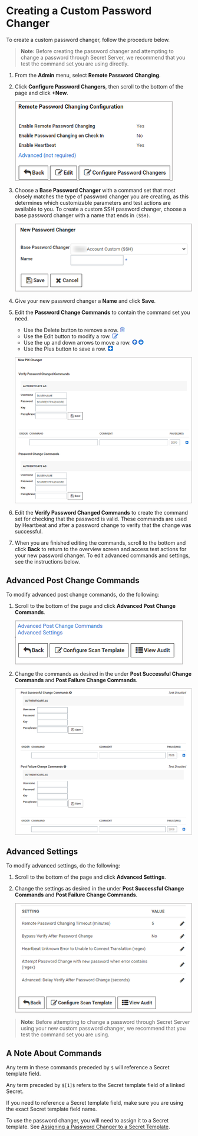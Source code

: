 [title]: # (Creating a Custom Password Changer)
[tags]: # (custom,remote,password changer)
[priority]: # (1000)

# Creating a Custom Password Changer

To create a custom password changer, follow the procedure below.

>**Note:** Before creating the password changer and attempting to change a password through Secret Server, we recommend that you test the command set you are using directly.

1. From the **Admin** menu, select **Remote Password Changing**.

1. Click **Configure Password Changers**, then scroll to the bottom of the page and click **+New**.

   ![image-configure-password-changers](images\configure-password-changers.png)

1. Choose a **Base Password Changer** with a command set that most closely matches the type of password changer you are creating, as this determines which customizable parameters and test actions are available to you. To create a custom SSH password changer, choose a base password changer with a name that ends in `(SSH)`.

   ![image-base-password-changer](images\base-password-changer.png)

1. Give your new password changer a **Name** and click **Save**.

1. Edit the **Password Change Commands** to contain the command set you need.

   * Use the Delete button to remove a row.
![image-delete](images\delete.png)
   * Use the Edit button to modify a row.
![image-edit](images\edit.png)
   * Use the up and down arrows to move a row.
![image-move](images\move.png)
   * Use the Plus button to save a row.
![image-save](images\save.png)

   ![image-edit-commands](images\edit-commands.png)

1. Edit the **Verify Password Changed Commands** to create the command set for checking that the password is valid. These commands are used by Heartbeat and after a password change to verify that the change was successful.

1. When you are finished editing the commands, scroll to the bottom and click **Back** to return to the overview screen and access test actions for your new password changer. To edit advanced commands and settings, see the instructions below.

## Advanced Post Change Commands

To modify advanced post change commands, do the following:

1. Scroll to the bottom of the page and click **Advanced Post Change Commands**.

   ![image-advanced-links](images\advanced-links.png)

1. Change the commands as desired in the under **Post Successful Change Commands** and **Post Failure Change Commands**.

   ![image-advanced-post-change-commands](images\advanced-post-change-commands.png)

## Advanced Settings

To modify advanced settings, do the following:

1. Scroll to the bottom of the page and click **Advanced Settings**.

1. Change the settings as desired in the under **Post Successful Change Commands** and **Post Failure Change Commands**.

   ![image-advanced-settings](images\advanced-settings.png)

>**Note**: Before attempting to change a password through Secret Server using your new custom password changer, we recommend that you test the command set you are using.

## A Note About Commands

Any term in these commands preceded by `$` will reference a Secret template field.

Any term preceded by `$[1]$` refers to the Secret template field of a linked Secret.

If you need to reference a Secret template field, make sure you are using the exact Secret template field name.

To use the password changer, you will need to assign it to a Secret template. See [Assigning a Password Changer to a Secret Template](../../assign-a-pw-changer-to-a-secret-template/index.md).
